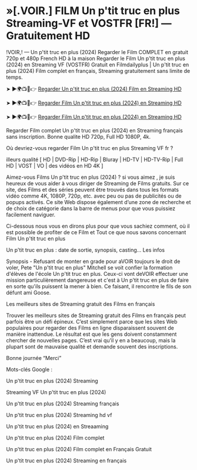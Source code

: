 # »[.VOIR.] FILM Un p'tit truc en plus Streaming-VF et VOSTFR [FR!] — Gratuitement HD

!VOIR,! — Un p'tit truc en plus (2024) Regarder le Film COMPLET en gratuit 720p et 480p French HD à la maison Regarder le Film Un p'tit truc en plus (2024) en Streaming VF (VOSTFR) Gratuit en Filmdailyplus | Un p'tit truc en plus (2024) Film complet en français, Streaming gratuitement sans limite de temps.

➤ ►🌍📺📱👉 [Regarder Un p'tit truc en plus (2024) Film en Streaming HD](https://t.co/yyi1il9EMI)

➤ ►🌍📺📱👉 [Regarder Film Un p'tit truc en plus (2024) en Streaming HD](https://t.co/yyi1il9EMI)

➤ ►🌍📺📱👉 [Regarder Film Un p'tit truc en plus (2024) en Streaming HD](https://t.co/yyi1il9EMI)

Regarder Film complet Un p'tit truc en plus (2024) en Streaming français sans inscription. Bonne qualite HD 720p, Full HD 1080P, 4k.

Où devriez-vous regarder Film Un p'tit truc en plus Streaming VF fr ?

illeurs qualité [ HD | DVD-Rip | HD-Rip | Bluray | HD-TV | HD-TV-Rip | Full HD | VOST | VO | des vidéos en HD 4K ]

Aimez-vous Films Un p'tit truc en plus (2024) ? si vous aimez , je suis heureux de vous aider à vous diriger de Streaming de Films gratuits. Sur ce site, des Films et des séries peuvent être trouvés dans tous les formats vidéo comme 4K, 1080P, 720p, etc. avec peu ou pas de publicités ou de popups activés. Ce site Web dispose également d’une zone de recherche et de choix de catégorie dans la barre de menus pour que vous puissiez facilement naviguer.

Ci-dessous nous vous en dirons plus pour que vous sachiez comment, où il est possible de profiter de ce Film et Tout ce que nous savons concernant Film Un p'tit truc en plus

Un p'tit truc en plus : date de sortie, synopsis, casting... Les infos

Synopsis - Refusant de monter en grade pour aVOIR toujours le droit de voler, Pete "Un p'tit truc en plus" Mitchell se voit confier la formation d'élèves de l'école Un p'tit truc en plus. Ceux-ci vont deVOIR effectuer une mission particulièrement dangereuse et c'est à Un p'tit truc en plus de faire en sorte qu'ils puissent la mener à bien. Ce faisant, il rencontre le fils de son défunt ami Goose.

Les meilleurs sites de Streaming gratuit des Films en français

Trouver les meilleurs sites de Streaming gratuit des Films en français peut parfois être un défi épineux. C’est simplement parce que les sites Web populaires pour regarder des Films en ligne disparaissent souvent de manière inattendue. Le résultat est que les gens doivent constamment chercher de nouvelles pages. C’est vrai qu’il y en a beaucoup, mais la plupart sont de mauvaise qualité et demande souvent des inscriptions.

Bonne journée “Merci”

Mots-clés Google :

Un p'tit truc en plus (2024) Streaming

Streaming VF Un p'tit truc en plus (2024)

Un p'tit truc en plus (2024) Streaming français

Un p'tit truc en plus (2024) Streaming hd vf

Un p'tit truc en plus (2024) en Streaaming

Un p'tit truc en plus (2024) Film complet

Un p'tit truc en plus (2024) Film complet en Français Gratuit

Un p'tit truc en plus (2024) Streaming en français
